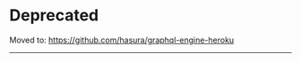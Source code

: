 # Deprecated
Moved to: https://github.com/hasura/graphql-engine-heroku

----------------------------------
